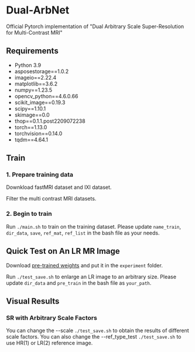 # Dual-ArbNet
Official Pytorch implementation of "Dual Arbitrary Scale Super-Resolution for Multi-Contrast MRI"

## Requirements
- Python 3.9
- asposestorage==1.0.2
- imageio==2.22.4
- matplotlib==3.6.2
- numpy==1.23.5
- opencv_python==4.6.0.66
- scikit_image==0.19.3
- scipy==1.10.1
- skimage==0.0
- thop==0.1.1.post2209072238
- torch==1.13.0
- torchvision==0.14.0
- tqdm==4.64.1

## Train
### 1. Prepare training data
Downkload fastMRI dataset and IXI dataset.  

Filter the multi contrast MRI datasets.
### 2. Begin to train
Run `./main.sh` to train on the training dataset. Please update `name_train`, `dir_data`, `save`, `ref_mat`, `ref_list` in the bash file as your needs.

## Quick Test on An LR MR Image
Download [pre-trained weights](https://1drv.ms/u/s!Amr2hw2GQjYIhRF46VujiNq-TNrL?e=nvO780) and put it in the `experiment` folder.

Run `./test_save.sh` to enlarge an LR image to an arbitrary size. Please update `dir_data` and `pre_train` in the bash file as `your_path`.

## Visual Results
### SR with Arbitrary Scale Factors
You can change the --scale `./test_save.sh` to obtain the results of different scale factors.
You can also change the --ref_type_test `./test_save.sh` to use HR(1) or LR(2) reference image.
